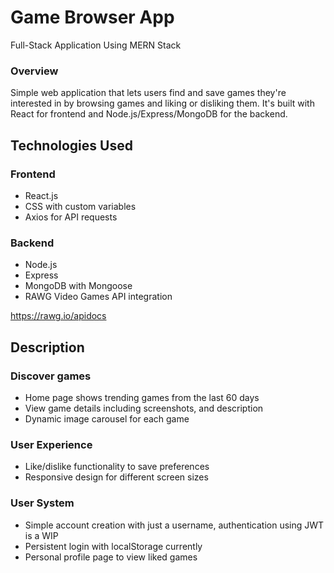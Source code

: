 # Game Browser App
Full-Stack Application Using MERN Stack

### Overview

Simple web application that lets users find and save games they're interested in by browsing games and liking or disliking them. It's built with React for frontend and Node.js/Express/MongoDB for the backend.

## Technologies Used

### Frontend

- React.js
- CSS with custom variables
- Axios for API requests

### Backend

- Node.js
- Express
- MongoDB with Mongoose
- RAWG Video Games API integration

https://rawg.io/apidocs

## Description

### Discover games

- Home page shows trending games from the last 60 days
- View game details including screenshots, and description
- Dynamic image carousel for each game

### User Experience

- Like/dislike functionality to save preferences
- Responsive design for different screen sizes

### User System

- Simple account creation with just a username, authentication using JWT is a WIP
- Persistent login with localStorage currently 
- Personal profile page to view liked games

